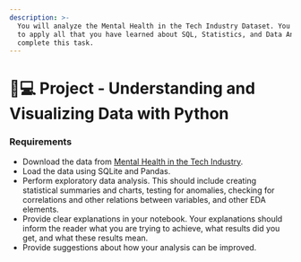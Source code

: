 ```yaml
---
description: >-
  You will analyze the Mental Health in the Tech Industry Dataset. You will have
  to apply all that you have learned about SQL, Statistics, and Data Analysis to
  complete this task.
---
```


# 👨💻 Project - Understanding and Visualizing Data with Python

### Requirements <a href="#requirements" id="requirements"></a>

* Download the data from [Mental Health in the Tech Industry](https://www.kaggle.com/anth7310/mental-health-in-the-tech-industry).
* Load the data using SQLite and Pandas.
* Perform exploratory data analysis. This should include creating statistical summaries and charts, testing for anomalies, checking for correlations and other relations between variables, and other EDA elements.
* Provide clear explanations in your notebook. Your explanations should inform the reader what you are trying to achieve, what results did you get, and what these results mean.
* Provide suggestions about how your analysis can be improved.
